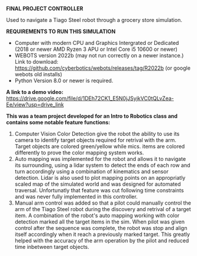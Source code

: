 **FINAL PROJECT CONTROLLER** 

Used to navigate a Tiago Steel robot through a grocery store simulation.

**REQUIREMENTS TO RUN THIS SIMULATION**
- Computer with modern CPU and Graphics Intergrated or Dedicated (2018 or newer AMD Ryzen 3 APU or Intel Core
  i5 10600 or newer)
- WEBOTS version 2022b (may not run correctly on a newer instance.) Link to download:
  https://github.com/cyberbotics/webots/releases/tag/R2022b (or google webots old installs)
- Python Version 8.0 or newer is required. 

**A link to a demo video:** https://drive.google.com/file/d/1DEh72CK1_E5N0jJSyjkVC0tQLvZea-Ee/view?usp=drive_link

**This was a team project developed for an Intro to Robotics class and contains some notable feature
functions:**

1. Computer Vision Color Detection give the robot the ability to use its camera to identify target objects
   required for retrival with the arm. Target objects are colored green/yellow while mics. items are
   colored differently to prove the color mapping system works.
2. Auto mapping was implemented for the robot and allows it to navigate its surrounding, using a lidar
   system to detect the ends of each row and turn accordingly using a combination of kinematics and sensor
   detection. Lidar is also used to plot mapping points on an appropriatly scaled map of the simulated world
   and was designed for automated traversal. Unfortunatly that feature was cut following time constraints and
   was never fully implemented in this controller.
3. Manual arm control was added so that a pilot could manually control the arm of the Tiago Steel robot during
   the discovery and retrival of a target item. A combination of the robot's auto mapping working with color
   detection marked all the target items in the sim. When pilot was given control after the sequence was complete,
   the robot was stop and align itself accordingly when it reach a previously marked target. This greatly helped
   with the accuracy of the arm operation by the pilot and reduced time inbetween target objects.   
